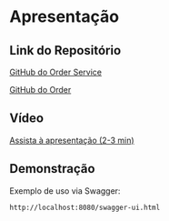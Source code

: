 # Apresentação

## Link do Repositório

[GitHub do Order Service](https://github.com/tpenha05/store-order-service)

[GitHub do Order](https://github.com/tpenha05/store-order)

## Vídeo

[Assista à apresentação (2-3 min)](https://youtu.be/bmBF7nIWn64)

## Demonstração

Exemplo de uso via Swagger:
```
http://localhost:8080/swagger-ui.html
```
